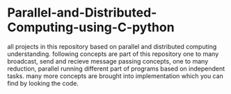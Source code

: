 # Parallel-and-Distributed-Computing-using-C-python
all projects in this repository based on parallel and distributed computing understanding. 
following concepts are part of this repository
one to many broadcast, send and recieve message passing concepts, one to many reduction, parallel running different part of programs based on independent tasks. many more concepts are brought into implementation which you can find by looking the code.
